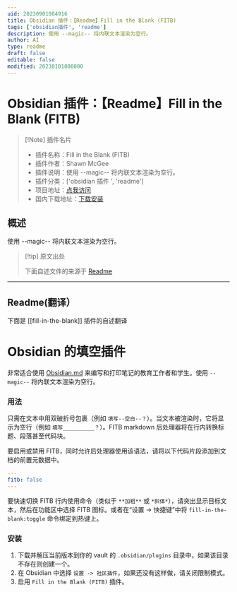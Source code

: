 ```yaml
---
uid: 20230901084916
title: Obsidian 插件：【Readme】Fill in the Blank (FITB)
tags: ['obsidian插件', 'readme']
description: 使用 --magic-- 将内联文本渲染为空行。
author: AI
type: readme
draft: false
editable: false
modified: 20230101000000
---
```


# Obsidian 插件：【Readme】Fill in the Blank (FITB)

> [!Note] 插件名片
> - 插件名称：Fill in the Blank (FITB)
> - 插件作者：Shawn McGee
> - 插件说明：使用 --magic-- 将内联文本渲染为空行。
> - 插件分类：['obsidian 插件 ', 'readme']
> - 项目地址：[点我访问](https://github.com/mister-mcgee/obsidian-fill-in-the-blank)
> - 国内下载地址：[下载安装](https://pkmer.cn/products/plugin/pluginMarket/?fill-in-the-blank)

## 概述

使用 --magic-- 将内联文本渲染为空行。

> [!tip] 原文出处
>
>下面自述文件的来源于 [Readme](https://ghproxy.net/https://raw.githubusercontent.com/mister-mcgee/obsidian-fill-in-the-blank/main/README.md)

---

## Readme(翻译）

下面是 [[fill-in-the-blank]] 插件的自述翻译

# Obsidian 的填空插件

非常适合使用 [Obsidian.md](https://obsidian.md) 来编写和打印笔记的教育工作者和学生。使用 `--magic--` 将内联文本渲染为空行。

### 用法

只需在文本中用双破折号包裹（例如 `填写--空白--？`）。当文本被渲染时，它将显示为空行（例如 `填写__________？`）。FITB markdown 后处理器将在行内转换标题、段落甚至代码块。

要启用或禁用 FITB，同时允许后处理器使用该语法，请将以下代码片段添加到文档的前置元数据中。

```yml
---
fitb: false
---
```

要快速切换 FITB 行内使用命令（类似于 `**加粗**` 或 `*斜体*`），请突出显示目标文本，然后在功能区中选择 FITB 图标。或者在“设置 -> 快捷键”中将 `fill-in-the-blank:toggle` 命令绑定到热键上。

### 安装

1. 下载并解压当前版本到你的 vault 的 `.obsidian/plugins` 目录中，如果该目录不存在则创建一个。
2. 在 Obsidian 中选择 `设置 -> 社区插件`，如果还没有这样做，请关闭限制模式。
3. 启用 `Fill in the Blank (FITB)` 插件。



